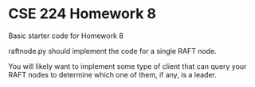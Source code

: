 # CSE 224 Homework 8

Basic starter code for Homework 8

raftnode.py should implement the code for a single RAFT node.

You will likely want to implement some type of client that can
query your RAFT nodes to determine which one of them, if any,
is a leader.
